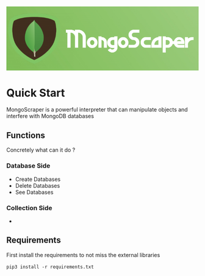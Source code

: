 <br><img src=/img/mongoscaper.png><br>
# Quick Start
MongoScraper is a powerful interpreter that can manipulate objects and interfere with MongoDB databases
## Functions
Concretely what can it do ?
### Database Side
* Create Databases
* Delete Databases
* See Databases
### Collection Side
* 
## Requirements
First install the requirements to not miss the external libraries 
```python3
pip3 install -r requirements.txt
```
